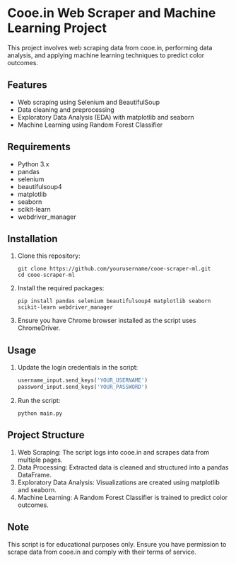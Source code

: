 # Cooe.in Web Scraper and Machine Learning Project

This project involves web scraping data from cooe.in, performing data analysis, and applying machine learning techniques to predict color outcomes.

## Features

- Web scraping using Selenium and BeautifulSoup
- Data cleaning and preprocessing
- Exploratory Data Analysis (EDA) with matplotlib and seaborn
- Machine Learning using Random Forest Classifier

## Requirements

- Python 3.x
- pandas
- selenium
- beautifulsoup4
- matplotlib
- seaborn
- scikit-learn
- webdriver_manager

## Installation

1. Clone this repository:
   ```
   git clone https://github.com/yourusername/cooe-scraper-ml.git
   cd cooe-scraper-ml
   ```

2. Install the required packages:
   ```
   pip install pandas selenium beautifulsoup4 matplotlib seaborn scikit-learn webdriver_manager
   ```

3. Ensure you have Chrome browser installed as the script uses ChromeDriver.

## Usage

1. Update the login credentials in the script:
   ```python
   username_input.send_keys('YOUR_USERNAME')
   password_input.send_keys('YOUR_PASSWORD')
   ```

2. Run the script:
   ```
   python main.py
   ```

## Project Structure

1. Web Scraping: The script logs into cooe.in and scrapes data from multiple pages.
2. Data Processing: Extracted data is cleaned and structured into a pandas DataFrame.
3. Exploratory Data Analysis: Visualizations are created using matplotlib and seaborn.
4. Machine Learning: A Random Forest Classifier is trained to predict color outcomes.

## Note

This script is for educational purposes only. Ensure you have permission to scrape data from cooe.in and comply with their terms of service.
